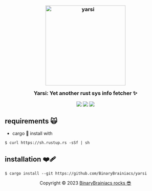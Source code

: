 <h3 align="center">
	<img src="https://0x0.st/oFrC.png" widht=300px height=250px alt="yarsi"/><br/>
	<img src="https://raw.githubusercontent.com/catppuccin/catppuccin/main/assets/misc/transparent.png" height="30" width="0px"/>
	Yarsi:&nbsp;Yet another rust sys info fetcher ✨ </a>
	<img src="https://raw.githubusercontent.com/catppuccin/catppuccin/main/assets/misc/transparent.png" height="30" width="0px"/>
</h3>

<p align="center">
	<a href="https://github.com/BinaryBrainiacs/BinaryBrainiacs/blob/main/LICENSE"><img src="https://img.shields.io/static/v1.svg?style=for-the-badge&label=License&message=MIT&logoColor=d9e0ee&colorA=363a4f&colorB=b7bdf8"/></a>
	<a href="https://github.com/BinaryBrainiacs/yarsi/stargazers"><img src="https://img.shields.io/github/stars/BinaryBrainiacs/yarsi?colorA=363a4f&colorB=b7bdf8&style=for-the-badge"></a>
	<a href="https://github.com/BinaryBrainiacs/yarsi/issues"><img src="https://img.shields.io/github/issues/BinaryBrainiacs/yarsi?colorA=363a4f&colorB=f5a97f&style=for-the-badge"></a>
</p>


## requirements 🙀

- cargo 🦀
   install with 
 ```
$ curl https://sh.rustup.rs -sSf | sh
 ```
 
## installation ❤️‍🩹

```
$ cargo install --git https://github.com/BinaryBrainiacs/yarsi
```

<p align="center">
	Copyright &copy; 2023 <a href="https://github.com/BinaryBrainiacs" target="_blank">BinaryBrainiacs rocks 😎 </a>
</p>

